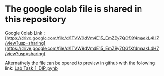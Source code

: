# The google colab file is shared in this repository

Google Colab Link : [https://drive.google.com/file/d/1TVW9dVm4E15_EmZBy7QGfXf4maakL4H7/view?usp=sharing](https://drive.google.com/file/d/1TVW9dVm4E15_EmZBy7QGfXf4maakL4H7/view?usp=sharing)

Alternatively the file can be opened to preview in github with the following link: [Lab_Task_1_DIP.ipynb](https://github.com/kamrulsaad/UITS_CSE_COURSES/blob/main/8th-semester/cse-438/lab-1/Lab_Task_1_DIP.ipynb)
